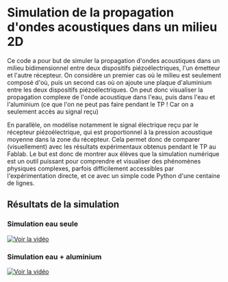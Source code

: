 # Simulation de la propagation d'ondes acoustiques dans un milieu 2D

Ce code a pour but de simuler la propagation d'ondes acoustiques dans un milieu bidimensionnel entre deux dispositifs piézoélectriques, l'un émetteur et l'autre récepteur. On considère un premier cas où le milieu est seulement composé d'où, puis un second cas où on ajoute une plaque d'aluminium entre les deux dispositifs piézoélectriques. On peut donc visualiser la propagation complexe de l'onde acoustique dans l'eau, puis dans l'eau et l'aluminium (ce que l'on ne peut pas faire pendant le TP ! Car on a seulement accès au signal reçu)

En parallèle, on modélise notamment le signal électrique reçu par le récepteur piézoélectrique, qui est proportionnel à la pression acoustique moyenne dans la zone du récepteur. Cela permet donc de comparer (visuellement) avec les résultats expérimentaux obtenus pendant le TP au Fablab. Le but est donc de montrer aux élèves que la simulation numérique est un outil puissant pour comprendre et visualiser des phénomènes physiques complexes, parfois difficilement accessibles par l'expérimentation directe, et ce avec un simple code Python d'une centaine de lignes.

## Résultats de la simulation

### Simulation eau seule
[![Voir la vidéo](https://img.shields.io/badge/▶_Simulation_eau-0096FF?style=for-the-badge&logoColor=white)](onde_acoustique_eau.mp4)
### Simulation eau + aluminium
[![Voir la vidéo](https://img.shields.io/badge/▶_Simulation_alu_+_eau-FF5500?style=for-the-badge&logoColor=white)](onde_acoustique_eau_alu.mp4)